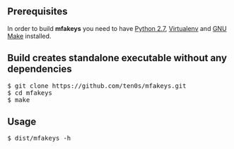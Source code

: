 ## Prerequisites

In order to build **mfakeys** you need to have [Python 2.7](https://www.python.org/download/releases/2.7/),
[Virtualenv](https://virtualenv.pypa.io/en/latest/) and
[GNU Make](http://www.gnu.org/software/make/) installed.

## Build creates standalone executable without any dependencies

<pre>
$ git clone https://github.com/ten0s/mfakeys.git
$ cd mfakeys
$ make
</pre>

## Usage

<pre>
$ dist/mfakeys -h
</pre>
